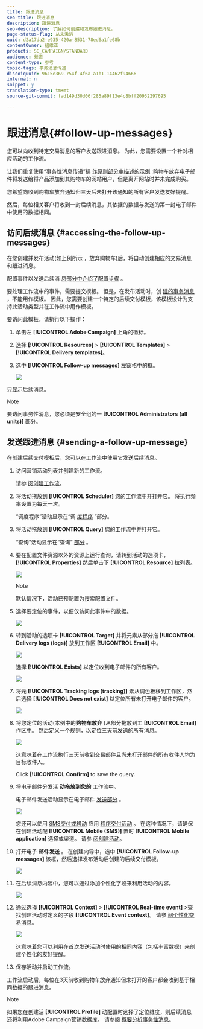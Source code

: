 ```yaml
---
title: 跟进消息
seo-title: 跟进消息
description: 跟进消息
seo-description: 了解如何创建和发布跟进消息。
page-status-flag: 从未激活
uuid: d2a17da2-e935-420a-8531-78ed6a1fe68b
contentOwner: 绍维亚
products: SG_CAMPAIGN/STANDARD
audience: 频道
content-type: 参考
topic-tags: 事务消息传递
discoiquuid: 9615e369-754f-4f6a-a1b1-14462f94666
internal: n
snippet: y
translation-type: tm+mt
source-git-commit: fad149d30d06f285a89f13e4c8bff20932297695

---
```



# 跟进消息{#follow-up-messages}

您可以向收到特定交易消息的客户发送跟进消息。 为此，您需要设置一个针对相应活动的工作流。

让我们重复使用“事务性消息传递”操 [作原则部分中描述的示例](../../channels/using/about-transactional-messaging.md#transactional-messaging-operating-principle) :购物车放弃电子邮件将发送给将产品添加到其购物车的网站用户，但是离开网站时并未完成购买。

您希望向收到购物车放弃通知但三天后未打开该通知的所有客户发送友好提醒。

然后，每位相关客户将收到一封后续消息，其依据的数据与发送的第一封电子邮件中使用的数据相同。

## 访问后续消息 {#accessing-the-follow-up-messages}

在您创建并发布活动(如上例所示 [](../../channels/using/about-transactional-messaging.md#transactional-messaging-operating-principle) ，放弃购物车)后，将自动创建相应的交易消息和跟进消息。

配置事件以发送后续消 [息部分中介绍了配置步骤](../../administration/using/configuring-transactional-messaging.md#use-case--configuring-an-event-to-send-a-transactional-message) 。

要处理工作流中的事件，需要提交模板。 但是，在发布活动时，创 [建的事务消息](../../channels/using/event-transactional-messages.md) ，不能用作模板。 因此，您需要创建一个特定的后续交付模板，该模板设计为支持此活动类型并在工作流中用作模板。

要访问此模板，请执行以下操作：

1. 单击左 **[!UICONTROL Adobe Campaign]** 上角的徽标。
1. 选择 **[!UICONTROL Resources]** &gt; **[!UICONTROL Templates]** &gt; **[!UICONTROL Delivery templates]**。
1. 选中 **[!UICONTROL Follow-up messages]** 左窗格中的框。

   ![](assets/message-center_follow-up-search.png)

只显示后续消息。

>[!NOTE]
>
>要访问事务性消息，您必须是安全组的一 **[!UICONTROL Administrators (all units)]** 部分。

## 发送跟进消息 {#sending-a-follow-up-message}

在创建后续交付模板后，您可以在工作流中使用它发送后续消息。

1. 访问营销活动列表并创建新的工作流。

   请参 [阅创建工作流](../../automating/using/building-a-workflow.md#creating-a-workflow)。

1. 将活动拖放到 **[!UICONTROL Scheduler]** 您的工作流中并打开它。 将执行频率设置为每天一次。

   “调度程序”活动显示在“调 [度程序](../../automating/using/scheduler.md) ”部分。

1. 将活动拖放到 **[!UICONTROL Query]** 您的工作流中并打开它。

   “查询”活动显示在“查询” [部分](../../automating/using/query.md) 。

1. 要在配置文件资源以外的资源上运行查询，请转到活动的选项卡， **[!UICONTROL Properties]** 然后单击下 **[!UICONTROL Resource]** 拉列表。

   ![](assets/message-center_follow-up-query-properties.png)

   >[!NOTE]
   >
   >默认情况下，活动已预配置为搜索配置文件。

1. 选择要定位的事件，以便仅访问此事件中的数据。

   ![](assets/message-center_follow-up-query-resource.png)

1. 转到活动的选项卡 **[!UICONTROL Target]** 并将元素从部分拖 **[!UICONTROL Delivery logs (logs)]** 放到工作区 **[!UICONTROL Email]** 中。

   ![](assets/message-center_follow-up-delivery-logs.png)

   选择 **[!UICONTROL Exists]** 以定位收到电子邮件的所有客户。

   ![](assets/message-center_follow-up-delivery-logs-exists.png)

1. 将元 **[!UICONTROL Tracking logs (tracking)]** 素从调色板移到工作区，然后选择 **[!UICONTROL Does not exist]** 以定位所有未打开电子邮件的客户。

   ![](assets/message-center_follow-up-delivery-and-tracking-logs.png)

1. 将您定位的活动(本例中的&#x200B;**购物车放弃** )从部分拖放到工 **[!UICONTROL Email]** 作区中。 然后定义一个规则，以定位三天前发送的所有消息。

   ![](assets/message-center_follow-up-created.png)

   这意味着在工作流执行三天前收到交易邮件且尚未打开邮件的所有收件人均为目标收件人。

   Click **[!UICONTROL Confirm]** to save the query.

1. 将电子邮件分发活 **动拖放到您的** 工作流中。

   电子邮件发送活动显示在电子邮件 [发送部分](../../automating/using/email-delivery.md) 。

   ![](assets/message-center_follow-up-workflow.png)

   您还可以使用 [SMS交付或移动](../../automating/using/sms-delivery.md) 应用 [程序交付活动](../../automating/using/push-notification-delivery.md) 。 在这种情况下，请确保在创建活动配 **[!UICONTROL Mobile (SMS)]** 置时 **[!UICONTROL Mobile application]** 选择或渠道。 请参 [阅创建活动](../../administration/using/configuring-transactional-messaging.md#creating-an-event)。

1. 打开电子 **邮件发送** 。 在创建向导中，选中 **[!UICONTROL Follow-up messages]** 该框，然后选择发布活动后创建的后续交付模板。

   ![](assets/message-center_follow-up-template.png)

1. 在后续消息内容中，您可以通过添加个性化字段来利用活动的内容。

   ![](assets/message-center_follow-up-content.png)

1. 通过选择 **[!UICONTROL Context]** &gt; **[!UICONTROL Real-time event]** &gt;查找创建活动时定义的字段 **[!UICONTROL Event context]**。 请参 [阅个性化交易消息](../../channels/using/event-transactional-messages.md#personalizing-a-transactional-message)。

   ![](assets/message-center_follow-up-personalization.png)

   这意味着您可以利用在首次发送活动时使用的相同内容（包括丰富数据）来创建个性化的友好提醒。

1. 保存活动并启动工作流。

工作流启动后，每位在3天前收到购物车放弃通知但未打开的客户都会收到基于相同数据的跟进消息。

>[!NOTE]
>
>如果您在创建活 **[!UICONTROL Profile]** 动配置时选择了定位维度，则后续消息还将利用Adobe Campaign营销数据库。 请参阅 [概要分析事务性消息](../../channels/using/profile-transactional-messages.md)。

